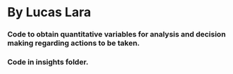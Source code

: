 # By Lucas Lara

### Code to obtain quantitative variables for analysis and decision making regarding actions to be taken.
### Code in insights folder.